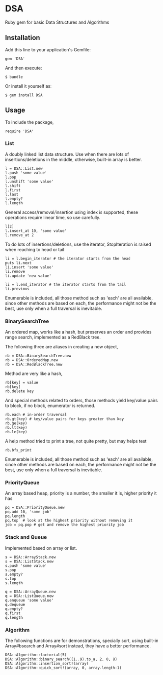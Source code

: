 # DSA

Ruby gem for basic Data Structures and Algorithms

## Installation

Add this line to your application's Gemfile:

    gem 'DSA'

And then execute:

    $ bundle

Or install it yourself as:

    $ gem install DSA

## Usage

To include the package,

    require 'DSA'


### List
A doubly linked list data structure. Use when there are lots of insertions/deletions in the middle,
otherwise, built-in array is better.

    l = DSA::List.new
    l.push 'some value'
    l.pop
    l.unshift 'some value'
    l.shift
    l.first
    l.last
    l.empty?
    l.length

General access/removal/insertion using index is supported, these operations require linear time, so use carefully.

    l[2]
    l.insert_at 10, 'some value'
    l.remove_at 2

To do lots of insertions/deletions, use the iterator, StopIteration is raised when reaching to head or tail

    li = l.begin_iterator # the iterator starts from the head
    puts li.next
    li.insert 'some value'
    li.remove
    li.update 'new value'

    li = l.end_iterator # the iterator starts from the tail
    li.previous

Enumerable is included, all those method such as 'each' are all available, since other methods are based on each,
the performance might not be the best, use only when a full traversal is inevitable.

### BinarySearchTree
An ordered map, works like a hash, but preserves an order and provides range search, implemented as a RedBlack tree.

The following three are aliases in creating a new object,

    rb = DSA::BinarySearchTree.new
    rb = DSA::OrderedMap.new
    rb = DSA::RedBlackTree.new

Method are very like a hash,

    rb[key] = value
    rb[key]
    rb.delete key

And special methods related to orders, those methods yield key/value pairs to block, if no block, enumerator is returned.

    rb.each # in-order traversal
    rb.gt(key) # key/value pairs for keys greater than key
    rb.ge(key)
    rb.lt(key)
    rb.le(key)

A help method tried to print a tree, not quite pretty, but may helps test

    rb.bfs_print

Enumerable is included, all those method such as 'each' are all available, since other methods are based on each,
the performance might not be the best, use only when a full traversal is inevitable.


### PriorityQueue
An array based heap, priority is a number, the smaller it is, higher priority it has

    pq = DSA::PriorityQueue.new
    pq.add 10, 'some job'
    pq.length
    pq.top  # look at the highest priority without removing it
    job = pq.pop # get and remove the highest priority job


### Stack and Queue
Implemented based on array or list.

    s = DSA::ArrayStack.new
    s = DSA::ListStack.new
    s.push 'some value'
    s.pop
    s.empty?
    s.top
    s.length

    q = DSA::ArrayQueue.new
    q = DSA::ListQueue.new
    q.enqueue 'some value'
    q.dequeue
    q.empty?
    q.first
    q.length

### Algorithm
The following functions are for demonstrations, specially sort, using built-in Array#bsearch and Array#sort instead,
they have a better performance.

    DSA::Algorithm::factorial(5)
    DSA::Algorithm::binary_search((1..9).to_a, 2, 0, 8)
    DSA::Algorithm::insertion_sort!(array)
    DSA::Algorithm::quick_sort!(array, 0, array.length-1)